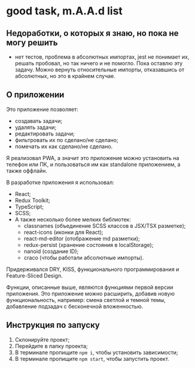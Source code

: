 # good task, m.A.A.d list

## Недоработки, о которых я знаю, но пока не могу решить

- нет тестов, проблема в абсолютных импортах, jest не понимает их, решать пробовал, но так ничего и не помогло. Пока оставлю эту задачу. Можно вернуть относительные импорты, отказавшись от абсолютных, но это в крайнем случае.

## О приложении

Это приложение позволяет:

- создавать задачи;
- удалять задачи;
- редактировать задачи;
- фильтровать их по сделано/не сделано;
- помечать их как сделано/не сделано.

Я реализовал PWA, а значит это приложение можно установить на телефон или ПК, и пользоваться им как standalone приложением, а также оффлайн.

В разработке приложения я использовал:

- React;
- Redux Toolkit;
- TypeScript;
- SCSS;
- А также несколько более мелких библиотек:
  - classnames (объединение SCSS классов в JSX/TSX разметке);
  - react-icons (иконки для React);
  - react-md-editor (отображение md разметки);
  - redux-persist (хранение состояния в localStorage);
  - nanoid (создание ID);
  - craco (чтобы работали абсолютные импорты).

Придерживался DRY, KISS, функционального программирования и Feature-Sliced Design.

Функции, описанные выше, являются функциями первой версии приложения.
Это приложение можно расширить, добавив новую функциональность, например: смена светлой и темной темы, добавление подзадач с бесконечной вложенностью.

## Инструкция по запуску
1) Склонируйте проект;
2) Перейдите в папку проекта;
3) В терминале пропищите ```npm i```, чтобы установить зависимости;
4) В терминале пропищите ```npm start```, чтобы запустить проект.